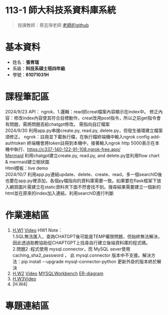 # 113-1 師大科技系資料庫系統  
  > 授課教師：蔡芸琤老師  [老師的github](https://github.com/peculab/Database)
# 基本資料  
  * 姓名：**張育瑞**  
  * 系級：**科技系碩士班四年級**
  * 學號：**61071031H**
# 課程筆記區
2024/9/23  API： ngrok、1.邏輯：read抓creat檔案內容顯示在index中。 修正內容：修改index內容使其符合目標動作，creat改用post指令，所以之前get指令會有問題，需將問題丟給chatgpt修改。 需指向自訂檔案  
2024/9/30  利用app.py串接create.py, read.py, delete.py，但發生循環建立檔案須修正。
ngrok：註冊並下載執行檔，在執行檔終端機中輸入ngrok config add-authtoken <token> 終端機會將token註冊到本機中，接著輸入ngrok http 5000表示在本機中執行、https://c337-140-122-91-108.ngrok-free.app/  
[Mermaid](https://mermaid.d.foundation/) 利用chatgpt建立create.py, read.py, and delete.py並利用flow chart & mermaid建立樹狀圖  
Html模板：live demo  
2024/10/7  利用app.py連結update、delete、create、read，多一個searchID後也要在app.py裡添加，各個py檔指向的資料庫需要一致。如果要在flask框架下放入網頁圖片需建立在static資料夾下面不然會找不到。搜尋結果需要建立一個新的html並在原來的index加入連結，利用searchID進行判斷


# 作業連結區
  1.  [H.W1](https://github.com/TaroRay/DB/tree/main/HW1)  [Video](https://youtube.com/shorts/ufXtbNpw_DQ?feature=share)
HW1 Note：  
1.SQL無法匯入，查詢CHATGPT後可能是TEMP權限問題，但始終無法解決，因此透過助教協助從CHAPTGPT上找尋自行建立後端資料庫的程式碼。  
2.問題2 :程式使用 mysql.connector，而 MySQL sever使用 caching_sha2_password ， 此 mysql.connector 版本中不支援。解決方法：pip install --upgrade mysql-connector-python  更新外掛的版本終於解決
  3.  [H.W2](https://github.com/TaroRay/DB/tree/main/1014_Update%26search_ID)  [Video](https://youtu.be/7EL8gIfzrGc) [MYSQLWorkbench](https://youtu.be/bSnRVC_4QzE)  [ER-diagram](https://github.com/TaroRay/DB/blob/main/ER-Diagram.jpg)
  5.  [H.W3](https://github.com/TaroRay/DB/tree/main/1028_noSQL)[Video](https://youtu.be/C4uuo4k-KIg)  
  6.  [H.W4]
# 專題連結區
